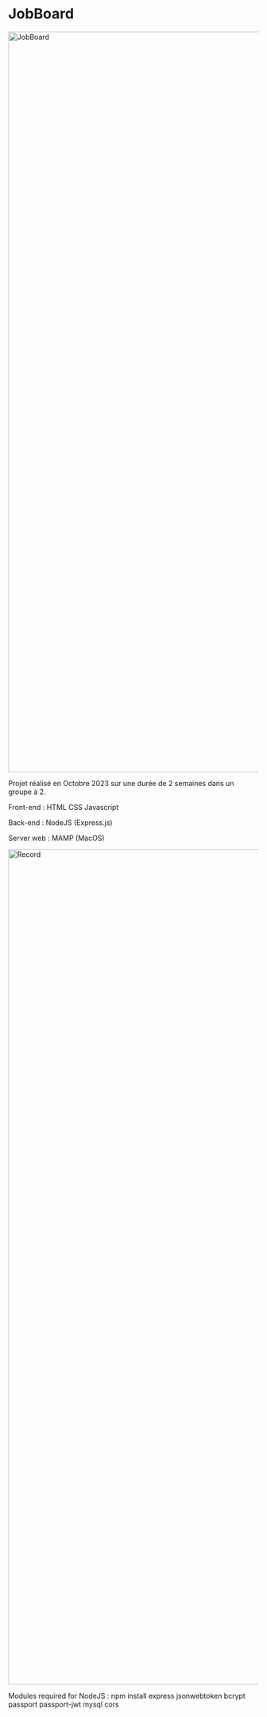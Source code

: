 # JobBoard

<img width="1489" alt="JobBoard" src="https://github.com/kvn-chn/JobBoard/assets/139592148/9c6d14dd-af14-4b30-a18d-cbdfe67e71de">

Projet réalisé en Octobre 2023 sur une durée de 2 semaines dans un groupe à 2.

Front-end : HTML CSS Javascript

Back-end : NodeJS (Express.js)

Server web : MAMP (MacOS) 

<img width="1680" alt="Record" src="https://github.com/kvn-chn/JobBoard/assets/139592148/43c1f499-567c-4d5f-b7fb-7b95f796cac6">

Modules required for NodeJS :
npm install express jsonwebtoken bcrypt passport passport-jwt mysql cors
